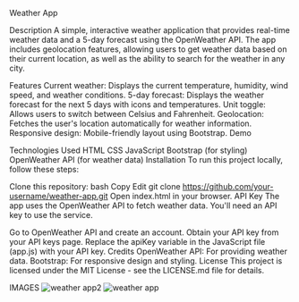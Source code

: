 Weather App

Description
A simple, interactive weather application that provides real-time weather data and a 5-day forecast using the OpenWeather API. The app includes geolocation features, allowing users to get weather data based on their current location, as well as the ability to search for the weather in any city.

Features
Current weather: Displays the current temperature, humidity, wind speed, and weather conditions.
5-day forecast: Displays the weather forecast for the next 5 days with icons and temperatures.
Unit toggle: Allows users to switch between Celsius and Fahrenheit.
Geolocation: Fetches the user's location automatically for weather information.
Responsive design: Mobile-friendly layout using Bootstrap.
Demo

Technologies Used
HTML
CSS
JavaScript
Bootstrap (for styling)
OpenWeather API (for weather data)
Installation
To run this project locally, follow these steps:

Clone this repository:
bash
Copy
Edit
git clone https://github.com/your-username/weather-app.git
Open index.html in your browser.
API Key
The app uses the OpenWeather API to fetch weather data. You'll need an API key to use the service.

Go to OpenWeather API and create an account.
Obtain your API key from your API keys page.
Replace the apiKey variable in the JavaScript file (app.js) with your API key.
Credits
OpenWeather API: For providing weather data.
Bootstrap: For responsive design and styling.
License
This project is licensed under the MIT License - see the LICENSE.md file for details.

IMAGES
![weather app2](https://github.com/user-attachments/assets/5cc61bf7-e84c-4b90-92cb-38e54e9cbb56)
![weather app](https://github.com/user-attachments/assets/b68bfe23-5668-41be-86eb-ed3a3fe751a3)



